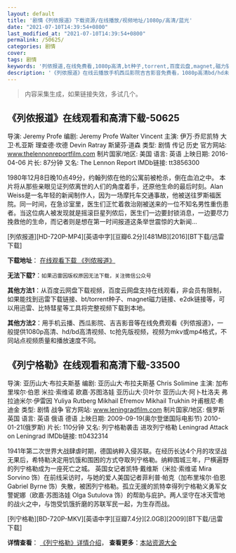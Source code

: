```yaml
---
layout: default
title: '剧情《列侬报道》下载资源/在线播放/视频地址/1080p/高清/蓝光'
date: "2021-07-10T14:39:54+0800"
last_modified_at: "2021-07-10T14:39:54+0800"
permalink: /50625/
categories: 剧情
cover:
tags: 剧情
keywords: '列侬报道,在线免费看,1080p高清,bt种子,torrent,百度云盘,magnet,磁力链,迅雷下载资源'
description: '《列侬报道》在线云播放手机西瓜影院吉吉影音免费看，1080p高清bd/hd未删减完整版和tc抢先枪版，mkv/mp4格式，附带bt/torrent种子、magnet/磁力链、百度云盘、网盘资源迅雷下载链接'
---
```


>内容采集生成，如果链接失效，多试几个。


## 《列侬报道》在线观看和高清下载-50625

导演: Jeremy Profe 编剧: Jeremy Profe Walter Vincent 主演: 伊万·乔尼凯特 大卫·札亚斯 理查德·坎德 Devin Ratray 斯黛芬·道森 类型: 剧情 传记 历史 官方网站: www.thelennonreportfilm.com 制片国家/地区: 美国 语言: 英语 上映日期: 2016-04-06 片长: 87分钟 又名: The Lennon Report IMDb链接: tt3856300

1980年12月8日晚10点49分，约翰列侬在他的公寓前被枪杀，倒在血泊之中。 本片将从那些亲眼见证列侬离世的人们的角度着手，还原他生命的最后时刻。Alan Weiss是一名年轻的新闻制作人，因为一场摩托车交通事故，他被送往罗斯福医院。同一时间，在急诊室里，医生们正忙着救治刚被送来的一位不知名男性重伤患者。当这位病人被发现就是摇滚巨星列侬后，医生们一边要封锁消息，一边要尽力挽救他的生命，而记者则是想在第一时间报道这条举世震惊的大新闻…


[列侬报道][HD-720P-MP4][英语中字][豆瓣6.2分][481MB][2016][BT下载/迅雷下载]

**下载地址**： [在线观看下载 《列侬报道》](https://www.btdx8.com/torrent/the_lennon_report_2016.html) 


**无法下载?**：`如果迅雷因版权原因无法下载，关注微信公众号 `

**其他方法1**：从百度云网盘下载视频，百度云网盘支持在线观看，非会员有限制，如果能找到迅雷下载链接、bt/torrent种子、magnet磁力链接、e2dk链接等，可以用迅雷、比特彗星等工具将完整视频下载到本地。

**其他方法2**：用手机云播、西瓜影院、吉吉影音等在线免费观看《列侬报道》，一般提供1080p高清、hd/bd高清视频、tc抢先版视频，视频为mkv或mp4格式，不同站点视频质量和播放速度不同。


## 《列宁格勒》在线观看和高清下载-33500

导演: 亚历山大·布拉夫斯基 编剧: 亚历山大·布拉夫斯基 Chris Solimine 主演: 加布里埃尔·伯恩 米拉·索维诺 欧嘉·苏图洛娃 亚历山大·贝叶尔 亚历山大·阿卜杜洛夫 弗拉迪米尔·伊雷因 Yuliya Rutberg Mikhail Efremov Mikhail Trukhin 叶甫根尼·希迪金 类型: 剧情 战争 官方网站: www.leningradfilm.com 制片国家/地区: 俄罗斯 英国 语言: 英语 俄语 德语 上映日期: 2009-09-19(奥尔登堡国际电影节) 2010-01-21(俄罗斯) 片长: 110分钟 又名: 列宁格勒袭击 进攻列宁格勒 Leningrad Attack on Leningrad IMDb链接: tt0432314

1941年第二次世界大战肆虐时期，德国纳粹入侵苏联。在经历长达4个月的攻坚战无果后，希特勒决定用饥饿和围困的方式夺取列宁格勒。纳粹围城三年，尸横遍野的列宁格勒成为一座死亡之城。 英国女记者凯特·戴维斯（米拉·索维诺 Mira Sorvino 饰）在前线采访时，与她的爱人美国记者菲利普·帕克（加布里埃尔·伯恩 Gabriel Byrne 饰）失散，被困列宁格勒。孤立无援的凯特幸得列宁格勒义勇军女警妮娜（欧嘉·苏图洛娃 Olga Sutulova 饰）的帮助与庇护。两人坚守在冰天雪地的战火之中，与饱受饥饿折磨的苏联军民一起，为生存而战。


[列宁格勒][BD-720P-MKV][英语中字][豆瓣7.4分][2.0GB][2009][BT下载/迅雷下载]

**详情查看**： [《列宁格勒》详情介绍](/movie/33500/)， **查看更多**：[本站资源大全](/movie/t/all/)

